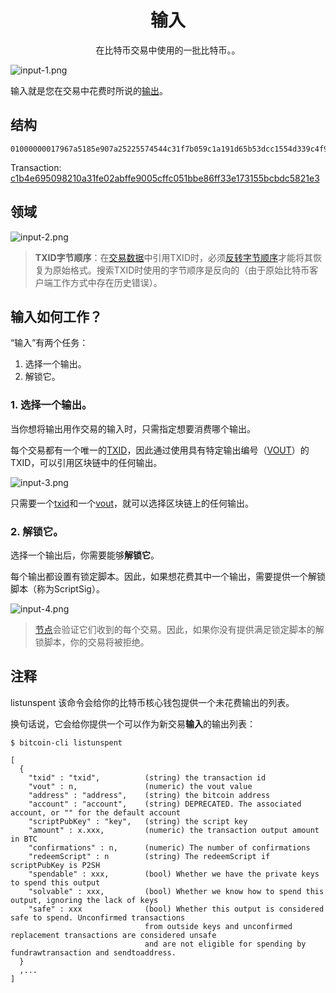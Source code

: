 # <center>输入</center>
<center>在比特币交易中使用的一批比特币。。</center>

![input-1.png](img/input-1-svg.png)

输入就是您在交易中花费时所说的[输出](../output/output.md)。

## 结构
```
01000000017967a5185e907a25225574544c31f7b059c1a191d65b53dcc1554d339c4f9efc010000006a47304402206a2eb16b7b92051d0fa38c133e67684ed064effada1d7f925c842da401d4f22702201f196b10e6e4b4a9fff948e5c5d71ec5da53e90529c8dbd122bff2b1d21dc8a90121039b7bcd0824b9a9164f7ba098408e63e5b7e3cf90835cceb19868f54f8961a825ffffffff014baf2100000000001976a914db4d1141d0048b1ed15839d0b7a4c488cd368b0e88ac00000000
```
Transaction: [c1b4e695098210a31fe02abffe9005cffc051bbe86ff33e173155bcbdc5821e3](https://learnmeabitcoin.com/explorer/transaction/c1b4e695098210a31fe02abffe9005cffc051bbe86ff33e173155bcbdc5821e3)


## 领域
![input-2.png](img/input.png)

>**TXID字节顺序**：在[交易数据](../Transaction%20Data.md)中引用TXID时，必须[反转字节顺序](https://learnmeabitcoin.com/tools/swapendian)才能将其恢复为原始格式。搜索TXID时使用的字节顺序是反向的（由于原始比特币客户端工作方式中存在历史错误）。

## 输入如何工作？
“输入”有两个任务：

1. 选择一个输出。
2. 解锁它。
   
### 1. 选择一个输出。
当你想将输出用作交易的输入时，只需指定想要消费哪个输出。

每个交易都有一个唯一的[TXID](../../TXID/TXID.md)，因此通过使用具有特定输出编号（[VOUT](../../../Other/VOUT/VOUT.md)）的TXID，可以引用区块链中的任何输出。

![input-3.png](img/input-3-svg.png)

只需要一个[txid](../../TXID/TXID.md)和一个[vout](../../../Other/VOUT/VOUT.md)，就可以选择区块链上的任何输出。

### 2. 解锁它。

选择一个输出后，你需要能够**解锁它**。

每个输出都设置有锁定脚本。因此，如果想花费其中一个输出，需要提供一个解锁脚本（称为ScriptSig）。

![input-4.png](img/input-4-svg.png)

>[节点](../../../../Beginners/How%20Bitcoin%20Works/1.Network/Nodes/Nodes.md)会验证它们收到的每个交易。因此，如果你没有提供满足锁定脚本的解锁脚本，你的交易将被拒绝。

## 注释
listunspent
该命令会给你的比特币核心钱包提供一个未花费输出的列表。

换句话说，它会给你提供一个可以作为新交易**输入**的输出列表：
```
$ bitcoin-cli listunspent

[
  {
    "txid" : "txid",          (string) the transaction id
    "vout" : n,               (numeric) the vout value
    "address" : "address",    (string) the bitcoin address
    "account" : "account",    (string) DEPRECATED. The associated account, or "" for the default account
    "scriptPubKey" : "key",   (string) the script key
    "amount" : x.xxx,         (numeric) the transaction output amount in BTC
    "confirmations" : n,      (numeric) The number of confirmations
    "redeemScript" : n        (string) The redeemScript if scriptPubKey is P2SH
    "spendable" : xxx,        (bool) Whether we have the private keys to spend this output
    "solvable" : xxx,         (bool) Whether we know how to spend this output, ignoring the lack of keys
    "safe" : xxx              (bool) Whether this output is considered safe to spend. Unconfirmed transactions
                              from outside keys and unconfirmed replacement transactions are considered unsafe
                              and are not eligible for spending by fundrawtransaction and sendtoaddress.
  }
  ,...
]
```
